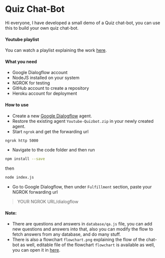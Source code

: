 # Quiz Chat-Bot
Hi everyone, I have developed a small demo of a Quiz chat-bot, you can use this to build your own quiz chat-bot.

#### Youtube playlist
You can watch a playlist explaining the work [here](https://www.youtube.com/playlist?list=PL41E9cd-QxQ4_LldSl2gcx5LtC8x6QJoJ).

#### What you need
* Google Dialogflow account
* NodeJS installed on your system
* NGROK for testing
* GitHub account to create a repository
* Heroku account for deployment

#### How to use
* Create a new [Google Dialogflow](https://dialogflow.cloud.google.com/) agent.
* Restore the existing agent `Youtube-Quizbot.zip` in your newly created agent.
* Start `ngrok` and get the forwarding url
```bash
ngrok http 5000
```
* Navigate to the code folder and then run
```bash
npm install --save
```
then
```bash
node index.js
```
* Go to Google Dialogflow, then under `Fulfillment` section, paste your NGROK forwarding url
> YOUR NGROK URL/dialogflow

#### Note:
* There are questions and answers in `database/qa.js` file, you can add new questions and answers into that, also you can modify the flow to fetch answers from any database, and do many stuff.
* There is also a flowchart `flowchart.png` explaining the flow of the chat-bot as well, editable file of the flowchart `flowchart` is available as well, you can open it in [here](https://app.diagrams.net/).

